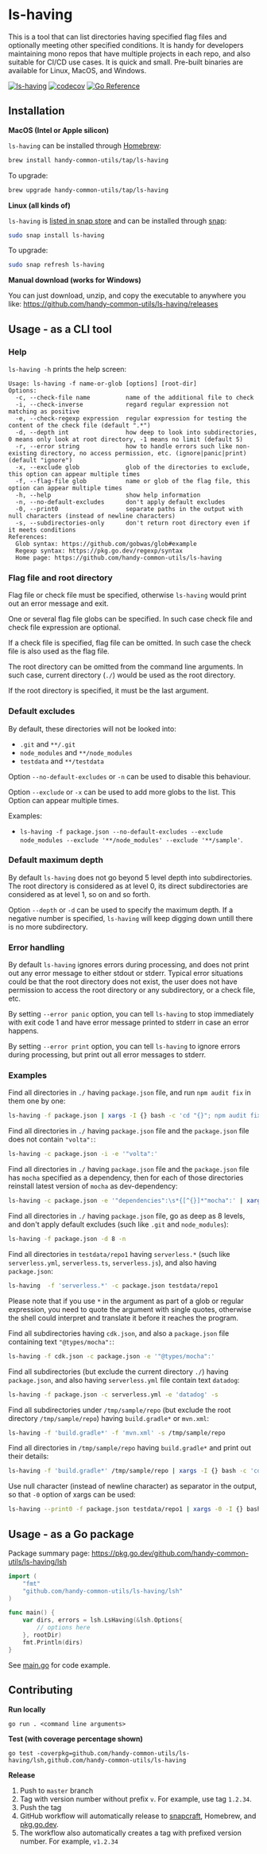 # ls-having

This is a tool that can list directories having specified flag files and optionally meeting other specified conditions.
It is handy for developers maintaining mono repos that have multiple projects in each repo,
and also suitable for CI/CD use cases.
It is quick and small. Pre-built binaries are available for Linux, MacOS, and Windows.

[![ls-having](https://snapcraft.io/ls-having/badge.svg)](https://snapcraft.io/ls-having)
[![codecov](https://codecov.io/gh/handy-common-utils/ls-having/branch/master/graph/badge.svg?token=CJLY2DXUAU)](https://codecov.io/gh/handy-common-utils/ls-having)
[![Go Reference](https://pkg.go.dev/badge/github.com/handy-common-utils/ls-having.svg)](https://pkg.go.dev/github.com/handy-common-utils/ls-having/lsh)

## Installation

**MacOS (Intel or Apple silicon)**

`ls-having` can be installed through [Homebrew](https://brew.sh/):

```sh
brew install handy-common-utils/tap/ls-having
```

To upgrade:

```sh
brew upgrade handy-common-utils/tap/ls-having
```

**Linux (all kinds of)**

`ls-having` is [listed in snap store](https://snapcraft.io/ls-having)
and can be installed through [snap](https://snapcraft.io/docs/installing-snapd):

```sh
sudo snap install ls-having
```

To upgrade:

```sh
sudo snap refresh ls-having
```

**Manual download (works for Windows)**

You can just download, unzip, and copy the executable to anywhere you like:
https://github.com/handy-common-utils/ls-having/releases

## Usage - as a CLI tool

### Help

`ls-having -h` prints the help screen:

```
Usage: ls-having -f name-or-glob [options] [root-dir]
Options:
  -c, --check-file name          name of the additional file to check
  -i, --check-inverse            regard regular expression not matching as positive
  -e, --check-regexp expression  regular expression for testing the content of the check file (default ".*")
  -d, --depth int                how deep to look into subdirectories, 0 means only look at root directory, -1 means no limit (default 5)
  -r, --error string             how to handle errors such like non-existing directory, no access permission, etc. (ignore|panic|print) (default "ignore")
  -x, --exclude glob             glob of the directories to exclude, this option can appear multiple times
  -f, --flag-file glob           name or glob of the flag file, this option can appear multiple times
  -h, --help                     show help information
  -n, --no-default-excludes      don't apply default excludes
  -0, --print0                   separate paths in the output with null characters (instead of newline characters)
  -s, --subdirectories-only      don't return root directory even if it meets conditions
References:
  Glob syntax: https://github.com/gobwas/glob#example
  Regexp syntax: https://pkg.go.dev/regexp/syntax
  Home page: https://github.com/handy-common-utils/ls-having
```

### Flag file and root directory

Flag file or check file must be specified,
otherwise `ls-having` would print out an error message and exit.

One or several flag file globs can be specified.
In such case check file and check file expression are optional.

If a check file is specified, flag file can be omitted.
In such case the check file is also used as the flag file.

The root directory can be omitted from the command line arguments.
In such case, current directory (`./`) would be used as the root directory.

If the root directory is specified, it must be the last argument.

### Default excludes

By default, these directories will not be looked into:

- `.git` and `**/.git`
- `node_modules` and `**/node_modules`
- `testdata` and `**/testdata`

Option `--no-default-excludes` or `-n` can be used to disable this behaviour.

Option `--exclude` or `-x` can be used to add more globs to the list.
This Option can appear multiple times.

Examples:

- `ls-having -f package.json --no-default-excludes --exclude node_modules --exclude '**/node_modules' --exclude '**/sample'`.

### Default maximum depth

By default `ls-having` does not go beyond 5 level depth into subdirectories.
The root directory is considered as at level 0, its direct subdirectories are
considered as at level 1, so on and so forth.

Option `--depth` or `-d` can be used to specify the maximum depth.
If a negative number is specified, `ls-having` will keep digging down
untill there is no more subdirectory.

### Error handling

By default `ls-having` ignores errors during processing,
and does not print out any error message to either stdout or stderr.
Typical error situations could be that the root directory does not exist,
the user does not have permission to access the root directory or any subdirectory, or a check file, etc.

By setting `--error panic` option, you can tell `ls-having` to stop immediately
with exit code 1 and have error message printed to stderr in case an error happens.

By setting `--error print` option, you can tell `ls-having` to ignore
errors during processing, but print out all error messages to stderr.

### Examples

Find all directories in `./` having `package.json` file,
and run `npm audit fix` in them one by one:

```sh
ls-having -f package.json | xargs -I {} bash -c 'cd "{}"; npm audit fix'
```

Find all directories in `./` having `package.json` file
and the `package.json` file does not contain `"volta":`:

```sh
ls-having -c package.json -i -e '"volta":'
```

Find all directories in `./` having `package.json` file
and the `package.json` file has `mocha` specified as a dependency,
then for each of those directories reinstall latest version of `mocha` as dev-dependency:

```sh
ls-having -c package.json -e '"dependencies":\s*{[^{}]*"mocha":' | xargs -I {} bash -c 'cd {}; npm i -D mocha@latest'
```

Find all directories in `./` having `package.json` file,
go as deep as 8 levels, and don't apply default excludes
(such like `.git` and `node_modules`):

```sh
ls-having -f package.json -d 8 -n
```

Find all directories in `testdata/repo1` having `serverless.*`
(such like `serverless.yml`, `serverless.ts`, `serverless.js`),
and also having `package.json`:

```sh
ls-having  -f 'serverless.*' -c package.json testdata/repo1
```

Please note that if you use `*` in the argument as part of a
glob or regular expression, you need to quote the argument with single quotes,
otherwise the shell could interpret and translate it before it reaches the program.

Find all subdirectories having `cdk.json`,
and also a `package.json` file containing text `"@types/mocha":`:

```sh
ls-having -f cdk.json -c package.json -e '"@types/mocha":'
```

Find all subdirectories (but exclude the current directory `./`)
having `package.json`,
and also having `serverless.yml` file contain text `datadog`:

```sh
ls-having -f package.json -c serverless.yml -e 'datadog' -s
```

Find all subdirectories under `/tmp/sample/repo` (but exclude the root directory `/tmp/sample/repo`)
having `build.gradle*` or `mvn.xml`:

```sh
ls-having -f 'build.gradle*' -f 'mvn.xml' -s /tmp/sample/repo
```

Find all directories in `/tmp/sample/repo`
having `build.gradle*` and print out their details:

```sh
ls-having -f 'build.gradle*' /tmp/sample/repo | xargs -I {} bash -c 'cd {}; pwd; ls -l build.gradle*'
```

Use null character (instead of newline character) as separator in the output,
so that `-0` option of xargs can be used:

```sh
ls-having --print0 -f package.json testdata/repo1 | xargs -0 -I {} bash -c 'cd "{}"; pwd'
```

## Usage - as a Go package

Package summary page: https://pkg.go.dev/github.com/handy-common-utils/ls-having/lsh

```go
import (
	"fmt"
	"github.com/handy-common-utils/ls-having/lsh"
)

func main() {
	var dirs, errors = lsh.LsHaving(&lsh.Options{
		// options here
	}, rootDir)
	fmt.Println(dirs)
}
```

See [main.go](https://github.com/handy-common-utils/ls-having/blob/master/main.go#:~:text=lsh.LsHaving) for code example.

## Contributing

**Run locally**

```
go run . <command line arguments>
```

**Test (with coverage percentage shown)**

```
go test -coverpkg=github.com/handy-common-utils/ls-having/lsh,github.com/handy-common-utils/ls-having
```

**Release**

1. Push to `master` branch
2. Tag with version number without prefix `v`.
   For example, use tag `1.2.34`.
3. Push the tag
4. GitHub workflow will automatically release to
   [snapcraft](https://snapcraft.io/ls-having),
   Homebrew,
   and [pkg.go.dev](https://pkg.go.dev/github.com/handy-common-utils/ls-having).
5. The workflow also automatically creates a tag with prefixed version number.
   For example, `v1.2.34`